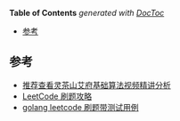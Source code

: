 <!-- START doctoc generated TOC please keep comment here to allow auto update -->
<!-- DON'T EDIT THIS SECTION, INSTEAD RE-RUN doctoc TO UPDATE -->
**Table of Contents**  *generated with [DocToc](https://github.com/thlorenz/doctoc)*

- [参考](#%E5%8F%82%E8%80%83)

<!-- END doctoc generated TOC please keep comment here to allow auto update -->

## 参考 

- [推荐查看灵茶山艾府基础算法视频精讲分析](https://github.com/EndlessCheng/codeforces-go/blob/master/leetcode/README.md)
- [LeetCode 刷题攻略](https://github.com/youngyangyang04/leetcode-master/tree/master)
- [golang leetcode 刷题带测试用例](https://github.com/xingxingso/leetcode/tree/master)